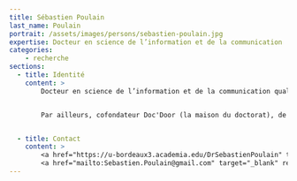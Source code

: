 ```yaml
---
title: Sébastien Poulain
last_name: Poulain
portrait: /assets/images/persons/sebastien-poulain.jpg
expertise: Docteur en science de l’information et de la communication
categories:
    - recherche
sections:
  - title: Identité
    content: >
        Docteur en science de l’information et de la communication qualifié par le Conseil national des universités. Enseignant dans plusieurs universités (Communication d'entreprise et Communication politique), trésorier du GRER, cofondateur de la revue Radiomorphoses (en charge de la rubrique « Positions de thèse »), administrateur du Comité d’histoire de la radiodiffusion. Cofondateur des blogs RadioduFutur, Radiography, LesRadiosLibres et Infospections.


        Par ailleurs, cofondateur Doc'Door (la maison du doctorat), de Doctrix et de l’association Humanitudes (avec notamment l’atelier « Valorisation de la thèse »), ex-administrateur de l’association PhD Talent (inventeur du concours de lettre de motivation « La lettre d’or »), membre du comité scientifique de Doc emploi SHS.


  - title: Contact
    content: >
        <a href="https://u-bordeaux3.academia.edu/DrSebastienPoulain" target="_blank" rel="noreferrer">Site</a> –
        <a href="mailto:Sebastien.Poulain@gmail.com" target="_blank" rel="noreferrer">Mail</a>
---
```

